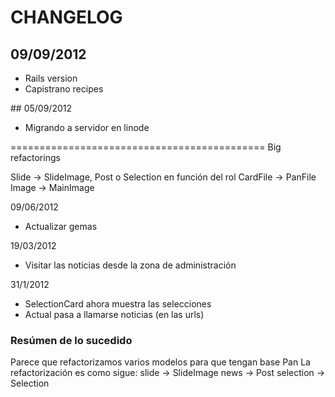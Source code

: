 # CHANGELOG

## 09/09/2012
- Rails version
- Capistrano recipes


## 05/09/2012
- Migrando a servidor en linode

============================================
Big refactorings


Slide -> SlideImage, Post o Selection en función del rol
CardFile -> PanFile
Image -> MainImage

09/06/2012
- Actualizar gemas

19/03/2012
- Visitar las noticias desde la zona de administración

31/1/2012
  * SelectionCard ahora muestra las selecciones
  * Actual pasa a llamarse noticias (en las urls)

### Resúmen de lo sucedido

Parece que refactorizamos varios modelos para que tengan base Pan
La refactorización es como sigue:
slide -> SlideImage
news -> Post
selection -> Selection
